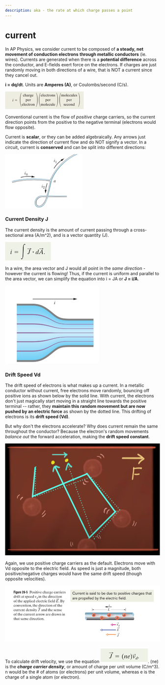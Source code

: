 ```yaml
---
description: aka - the rate at which charge passes a point
---
```


# current

In AP Physics, we consider current to be composed of **a steady, net movement of conduction electrons** **through metallic conductors** (ie. wires). Currents are generated when there is a **potential difference** across the conductor, and E-fields exert force on the electrons. If charges are just randomly moving in both directions of a wire, that is NOT a current since they cancel out.&#x20;

**i = dq/dt**. Units are **Amperes (A)**, or Coulombs/second (C/s).

![](<../../.gitbook/assets/image (6) (1) (1).png>)

Conventional current is the flow of _positive_ charge carriers, so the current direction points from the positive to the negative terminal (electrons would flow opposite).&#x20;

Current is **scalar**, or they can be added algebraically. Any arrows just indicate the direction of current flow and do NOT signify a vector. In a circuit, current is **conserved** and can be split into different directions:

![i0 = i1 + i2](<../../.gitbook/assets/image (10) (1).png>)

### Current Density J

The current density is the amount of current passing through a cross-sectional area (A/m^2), and is a vector quantity (J). &#x20;

![current = sum of all current densities across a cross section](<../../.gitbook/assets/image (13) (1).png>)

In a wire, the area vector and J would all point in the _same direction_ - however the current is flowing! Thus, if the current is uniform and parallel to the area vector, we can simplify the equation into i = JA or **J = i/A**.

![closer streamlines = greater current density, since A is smaller.](<../../.gitbook/assets/image (17) (1).png>)

### Drift Speed Vd

The drift speed of electrons is what makes up a current. In a metallic conductor without current, free electrons move randomly, bouncing off positive ions as shown below by the solid line. With current, the electrons don't just magically start moving in a straight line towards the positive terminal -- rather, they **maintain this random movement but are now pushed by an electric force** as shown by the dotted line. This drifting of electrons is its **drift speed (Vd)**.

But why don't the electrons accelerate? Why does current remain the same throughout the conductor? Because the electron's random movements _balance out_ the forward acceleration, making the **drift speed constant**.&#x20;

![](<../../.gitbook/assets/image (16) (1) (1).png>)

Again, we use positive charge carriers as the default. Electrons move with Vd opposite to the electric field. As speed is just a magnitude, both positive/negative charges would have the same drift speed (though opposite velocities).

![](<../../.gitbook/assets/image (19) (1).png>)

To calculate drift velocity, we use the equation ![](<../../.gitbook/assets/image (12) (1) (1).png>). (ne) is the _**charge carrier density**_, or amount of charge per unit volume (C/m^3). n would be the # of atoms (or electrons) per unit volume, whereas e is the charge of a single atom (or electron).
